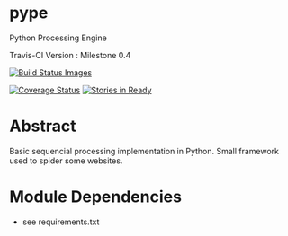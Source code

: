 pype
====

Python Processing Engine

Travis-CI
Version : Milestone 0.4

<a href="https://travis-ci.org/davidfrigola/pype/" target="_blank">
<img src="https://travis-ci.org/davidfrigola/pype.png" data-bindattr-28="28" title="Build Status Images">
</a>

[![Coverage Status](https://coveralls.io/repos/davidfrigola/pype/badge.png)](https://coveralls.io/repos/davidfrigola/pype)
[![Stories in Ready](https://badge.waffle.io/davidfrigola/pype.png?label=ready&title=Ready)](http://waffle.io/davidfrigola/pype)

Abstract
========

Basic sequencial processing implementation in Python.
Small framework used to spider some websites.

Module Dependencies
===================

 * see requirements.txt


